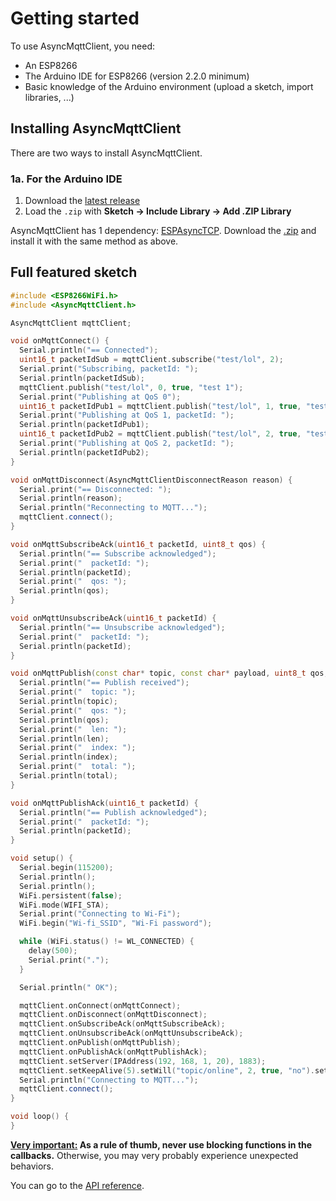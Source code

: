 # Getting started

To use AsyncMqttClient, you need:

* An ESP8266
* The Arduino IDE for ESP8266 (version 2.2.0 minimum)
* Basic knowledge of the Arduino environment (upload a sketch, import libraries, ...)

## Installing AsyncMqttClient

There are two ways to install AsyncMqttClient.

### 1a. For the Arduino IDE

1. Download the [latest release](https://github.com/marvinroger/async-mqtt-client/releases/latest)
2. Load the `.zip` with **Sketch → Include Library → Add .ZIP Library**

AsyncMqttClient has 1 dependency: [ESPAsyncTCP](https://github.com/me-no-dev/ESPAsyncTCP). Download the [.zip](https://github.com/me-no-dev/ESPAsyncTCP/archive/master.zip) and install it with the same method as above.

## Full featured sketch

```c++
#include <ESP8266WiFi.h>
#include <AsyncMqttClient.h>

AsyncMqttClient mqttClient;

void onMqttConnect() {
  Serial.println("== Connected");
  uint16_t packetIdSub = mqttClient.subscribe("test/lol", 2);
  Serial.print("Subscribing, packetId: ");
  Serial.println(packetIdSub);
  mqttClient.publish("test/lol", 0, true, "test 1");
  Serial.print("Publishing at QoS 0");
  uint16_t packetIdPub1 = mqttClient.publish("test/lol", 1, true, "test 2");
  Serial.print("Publishing at QoS 1, packetId: ");
  Serial.println(packetIdPub1);
  uint16_t packetIdPub2 = mqttClient.publish("test/lol", 2, true, "test 3");
  Serial.print("Publishing at QoS 2, packetId: ");
  Serial.println(packetIdPub2);
}

void onMqttDisconnect(AsyncMqttClientDisconnectReason reason) {
  Serial.print("== Disconnected: ");
  Serial.println(reason);
  Serial.println("Reconnecting to MQTT...");
  mqttClient.connect();
}

void onMqttSubscribeAck(uint16_t packetId, uint8_t qos) {
  Serial.println("== Subscribe acknowledged");
  Serial.print("  packetId: ");
  Serial.println(packetId);
  Serial.print("  qos: ");
  Serial.println(qos);
}

void onMqttUnsubscribeAck(uint16_t packetId) {
  Serial.println("== Unsubscribe acknowledged");
  Serial.print("  packetId: ");
  Serial.println(packetId);
}

void onMqttPublish(const char* topic, const char* payload, uint8_t qos, size_t len, size_t index, size_t total) {
  Serial.println("== Publish received");
  Serial.print("  topic: ");
  Serial.println(topic);
  Serial.print("  qos: ");
  Serial.println(qos);
  Serial.print("  len: ");
  Serial.println(len);
  Serial.print("  index: ");
  Serial.println(index);
  Serial.print("  total: ");
  Serial.println(total);
}

void onMqttPublishAck(uint16_t packetId) {
  Serial.println("== Publish acknowledged");
  Serial.print("  packetId: ");
  Serial.println(packetId);
}

void setup() {
  Serial.begin(115200);
  Serial.println();
  Serial.println();
  WiFi.persistent(false);
  WiFi.mode(WIFI_STA);
  Serial.print("Connecting to Wi-Fi");
  WiFi.begin("Wi-fi_SSID", "Wi-Fi password");

  while (WiFi.status() != WL_CONNECTED) {
    delay(500);
    Serial.print(".");
  }

  Serial.println(" OK");

  mqttClient.onConnect(onMqttConnect);
  mqttClient.onDisconnect(onMqttDisconnect);
  mqttClient.onSubscribeAck(onMqttSubscribeAck);
  mqttClient.onUnsubscribeAck(onMqttUnsubscribeAck);
  mqttClient.onPublish(onMqttPublish);
  mqttClient.onPublishAck(onMqttPublishAck);
  mqttClient.setServer(IPAddress(192, 168, 1, 20), 1883);
  mqttClient.setKeepAlive(5).setWill("topic/online", 2, true, "no").setCredentials("username", "password").setClientId("myDevice");
  Serial.println("Connecting to MQTT...");
  mqttClient.connect();
}

void loop() {
}
```

**<u>Very important:</u> As a rule of thumb, never use blocking functions in the callbacks.** Otherwise, you may very probably experience unexpected behaviors.

You can go to the [API reference](2.-API-reference.md).
